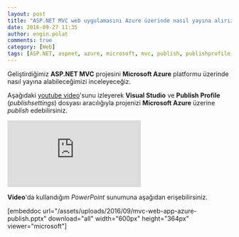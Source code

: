 ```yaml
---
layout: post
title: "ASP.NET MVC web uygulamasını Azure üzerinde nasıl yayına alırız"
date: 2016-09-27 11:35
author: engin.polat
comments: true
category: [Web]
tags: [ASP.NET, aspnet, azure, microsoft, mvc, publish, publishprofile, publishsettings, visual studio, youtube]
---
```

Geliştirdiğimiz **ASP.NET MVC** projesini **Microsoft Azure** platformu üzerinde nasıl yayına alabileceğimizi inceleyeceğiz.

Aşağıdaki <a href="https://youtu.be/2hkP8cSlIFM" target="_blank" rel="noopener">youtube video</a>'sunu izleyerek **Visual Studio** ve **Publish Profile** (*publishsettings*) dosyası aracılığıyla projenizi **Microsoft Azure** üzerine *publish* edebilirsiniz.

<div class="embed-responsive embed-responsive-16by9"><iframe class="embed-responsive-item" src="https://www.youtube.com/embed/2hkP8cSlIFM" frameborder="0" allowfullscreen></iframe></div>

**Video**'da kullandığım *PowerPoint* sunumuna aşağıdan erişebilirsiniz.

[embeddoc url="/assets/uploads/2016/09/mvc-web-app-azure-publish.pptx" download="all" width="600px" height="364px" viewer="microsoft"]